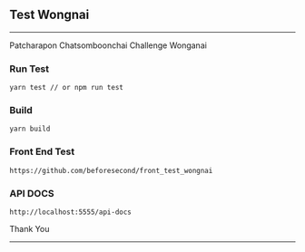 ## Test Wongnai

---

Patcharapon Chatsomboonchai Challenge Wonganai

### Run Test

```shell
yarn test // or npm run test
```

### Build

```shell
yarn build
```

### Front End Test

```
https://github.com/beforesecond/front_test_wongnai
```

### API DOCS

```
http://localhost:5555/api-docs
```

Thank You

---
